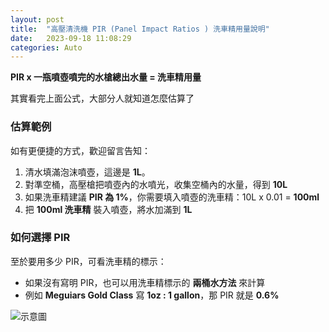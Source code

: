 ```yaml
---
layout: post
title:  "高壓清洗機 PIR (Panel Impact Ratios ) 洗車精用量說明"
date:   2023-09-18 11:08:29
categories: Auto
---
```


**PIR x 一瓶噴壺噴完的水槍總出水量 = 洗車精用量**

其實看完上面公式，大部分人就知道怎麼估算了

### 估算範例
如有更便捷的方式，歡迎留言告知：
1. 清水填滿泡沫噴壺，這邊是 **1L**。
2. 對準空桶，高壓槍把噴壺內的水噴光，收集空桶內的水量，得到 **10L**
3. 如果洗車精建議 **PIR 為 1%**，你需要填入噴壺的洗車精：10L x 0.01 = **100ml**
4. 把 **100ml 洗車精** 裝入噴壺，將水加滿到 **1L**

### 如何選擇 PIR
至於要用多少 PIR，可看洗車精的標示：
- 如果沒有寫明 PIR，也可以用洗車精標示的 **兩桶水方法** 來計算
- 例如 **Meguiars Gold Class** 寫 **1oz : 1 gallon**，那 PIR 就是 **0.6%**

![示意圖](https://attach.mobile01.com/attach/202404/mobile01-0e1b9c7a4802eb77ff910d07e666e195.jpg)
